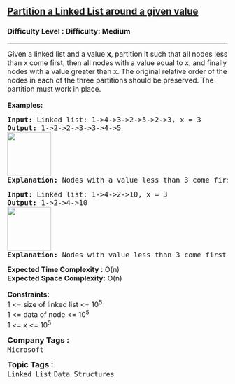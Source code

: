 <h2><a href="https://www.geeksforgeeks.org/problems/partition-a-linked-list-around-a-given-value/1?page=2&category=Linked%20List&status=unsolved,attempted&sortBy=submissions">Partition a Linked List around a given value</a></h2><h3>Difficulty Level : Difficulty: Medium</h3><hr><div class="problems_problem_content__Xm_eO"><div><span style="font-size: 12pt;">Given a linked list and a value <strong>x</strong>, partition it such that all nodes less than x come first, then all nodes with a value equal to x, and finally nodes with a value greater than x. The original relative order of the nodes in each of the three partitions should be preserved. The partition must work in place.</span></div>
<div>&nbsp;</div>
<div><span style="font-size: 12pt;"><strong>Examples:</strong></span></div>
<pre><span style="font-size: 12pt;"><strong>Input: </strong>Linked list:<strong> </strong>1-&gt;4-&gt;3-&gt;2-&gt;5-&gt;2-&gt;3, x = 3
<strong>Output: </strong>1-&gt;2-&gt;2-&gt;3-&gt;3-&gt;4-&gt;5<br><img src="https://media.geeksforgeeks.org/img-practice/prod/addEditProblem/706230/Web/Other/blobid0_1722448150.png" height="100"><br><strong>Explanation: </strong>Nodes with a value less than 3 come first, then equal to 3 and then greater than 3.
</span></pre>
<pre><span style="font-size: 12pt;"><strong>Input: </strong>Linked list: 1-&gt;4-&gt;2-&gt;10, x = 3
<strong>Output: </strong>1-&gt;2-&gt;4-&gt;10<br><img src="https://media.geeksforgeeks.org/img-practice/prod/addEditProblem/706230/Web/Other/blobid1_1722448159.png" height="100"><br><strong>Explanation: </strong>Nodes with value less than 3 come first, then equal to 3 and then greater than 3.</span></pre>
<div><span style="font-size: 12pt;"><strong>Expected Time Complexity :</strong> O(n)</span></div>
<div><span style="font-size: 12pt;"><strong>Expected Space C</strong><strong style="font-family: -apple-system, BlinkMacSystemFont, 'Segoe UI', Roboto, Oxygen, Ubuntu, Cantarell, 'Open Sans', 'Helvetica Neue', sans-serif;">omplexity</strong><strong style="font-family: -apple-system, BlinkMacSystemFont, 'Segoe UI', Roboto, Oxygen, Ubuntu, Cantarell, 'Open Sans', 'Helvetica Neue', sans-serif;">:</strong><span style="font-family: -apple-system, BlinkMacSystemFont, 'Segoe UI', Roboto, Oxygen, Ubuntu, Cantarell, 'Open Sans', 'Helvetica Neue', sans-serif;"> O(n)</span></span></div>
<div>&nbsp;</div>
<div><span style="font-size: 12pt;"><strong>Constraints:</strong></span></div>
<div><span style="font-size: 12pt;">1 &lt;= size of linked list &lt;= 10<sup>5</sup></span></div>
<div><span style="font-size: 12pt;">1 &lt;= data of node &lt;= 10<sup>5</sup></span></div>
<div><span style="font-size: 12pt;">1 &lt;= x &lt;= 10<sup>5</sup></span></div></div><p><span style=font-size:18px><strong>Company Tags : </strong><br><code>Microsoft</code>&nbsp;<br><p><span style=font-size:18px><strong>Topic Tags : </strong><br><code>Linked List</code>&nbsp;<code>Data Structures</code>&nbsp;